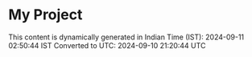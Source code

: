 # My Project

This content is dynamically generated in Indian Time (IST): 2024-09-11 02:50:44 IST
Converted to UTC: 2024-09-10 21:20:44 UTC
